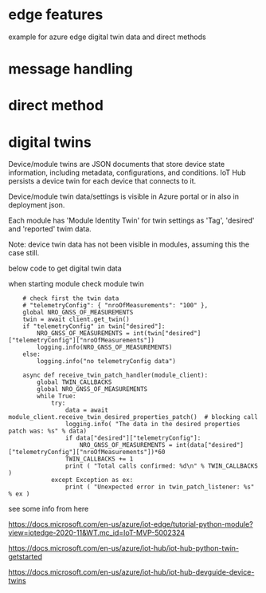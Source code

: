 # edge features

example for azure edge digital twin data and direct methods

# message handling

# direct method

# digital twins

Device/module twins are JSON documents that store device state information, including metadata, configurations, and conditions. IoT Hub persists a device twin for each device that connects to it.

Device/module twin data/settings is visible in Azure portal or in also in deployment json.

Each module has 'Module Identity Twin' for twin settings as 'Tag', 'desired' and 'reported' twim data. 

Note: device twin data has not been visible in modules, assuming this the case still.  


below code to get digital twin data 


when starting module check module twin
```
    # check first the twin data 
    # "telemetryConfig": { "nroOfMeasurements": "100" },
    global NRO_GNSS_OF_MEASUREMENTS
    twin = await client.get_twin()
    if "telemetryConfig" in twin["desired"]:
        NRO_GNSS_OF_MEASUREMENTS = int(twin["desired"]["telemetryConfig"]["nroOfMeasurements"])
        logging.info(NRO_GNSS_OF_MEASUREMENTS)
    else:
        logging.info("no telemetryConfig data")
```


```
    async def receive_twin_patch_handler(module_client):
        global TWIN_CALLBACKS
        global NRO_GNSS_OF_MEASUREMENTS
        while True:
            try:
                data = await module_client.receive_twin_desired_properties_patch()  # blocking call
                logging.info( "The data in the desired properties patch was: %s" % data)
                if data["desired"]["telemetryConfig"]:
                    NRO_GNSS_OF_MEASUREMENTS = int(data["desired"]["telemetryConfig"]["nroOfMeasurements"])*60
                TWIN_CALLBACKS += 1
                print ( "Total calls confirmed: %d\n" % TWIN_CALLBACKS )
            except Exception as ex:
                print ( "Unexpected error in twin_patch_listener: %s" % ex )
```


see some info from here

https://docs.microsoft.com/en-us/azure/iot-edge/tutorial-python-module?view=iotedge-2020-11&WT.mc_id=IoT-MVP-5002324

https://docs.microsoft.com/en-us/azure/iot-hub/iot-hub-python-twin-getstarted

https://docs.microsoft.com/en-us/azure/iot-hub/iot-hub-devguide-device-twins


